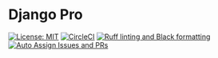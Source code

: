 # Django Pro
[![License: MIT](https://img.shields.io/badge/License-MIT-yellow.svg)](https://opensource.org/licenses/MIT)
[![CircleCI](https://circleci.com/gh/carlos-regis/django-pro.svg?style=shield)](https://circleci.com/gh/carlos-regis/django-pro)
[![Ruff linting and Black formatting](https://github.com/carlos-regis/django-pro/actions/workflows/lint-format.yaml/badge.svg)](https://github.com/carlos-regis/django-pro/actions/workflows/lint-format.yaml)
[![Auto Assign Issues and PRs](https://github.com/carlos-regis/django-pro/actions/workflows/auto-assign.yml/badge.svg)](https://github.com/carlos-regis/django-pro/actions/workflows/auto-assign.yml)

